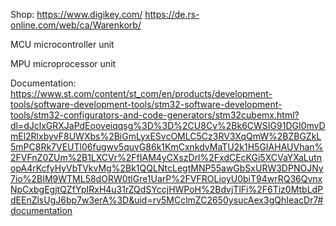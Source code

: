 Shop:
https://www.digikey.com/
https://de.rs-online.com/web/ca/Warenkorb/

MCU 
microcontroller unit

MPU
microprocessor unit


Documentation:
https://www.st.com/content/st_com/en/products/development-tools/software-development-tools/stm32-software-development-tools/stm32-configurators-and-code-generators/stm32cubemx.html?dl=dJclxGRXJaPdEooveiqqsg%3D%3D%2CU8Cv%2Bk6CWSIG91DGI0mvDmEl2RlxbyvF8UWXbs%2BiGmLyxESvcOMLC5Cz3RV3XqQmW%2BZBGZkL5mPC8Rk7VEUTl06fugwv5quvG86k1KmCxnkdvMaTU2k1H5GIAHAUVhan%2FVFnZ0ZUm%2B1LXCVr%2FfIAM4yCXszDrl%2FxdCEcKGi5XCVaYXaLutnopA4rKcfyHyVbTVkvMg%2Bk1QQLNtcLegtMNP55awGbSxURW3DPNOJNy7io%2BIM9WTML58dORW0tlGre1UarP%2FVFROLioyU0biT94wrRQ36QvnxNpCxbgEgjtQZfYpIRxH4u31rZQdSYccjHWPoH%2BdvjTlFi%2F6Tiz0MtbLdPdEEnZlsUgJ6bp7w3erA%3D&uid=rv5MCclmZC2650ysucAex3gQhIeacDr7#documentation
